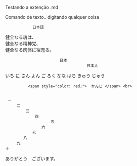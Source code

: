 Testando a extenção .md 

Comando de texto.. digitando qualquer coisa<br>


                日本語
健全なる魂は、<br>健全なる精神党、<br>健全なる肉体に宿売る。<br>

                            日本
                                        日本人

いち
に
さん
よん
ご
ろく
なな
はち
きゅう
じゅう <br>

              <span style="color: red;">  かんじ </span> <br>
              

     一
         二
             三 
                 四
                        五
                    六
                七
            八
         九
    十
ありがとう　ございます。